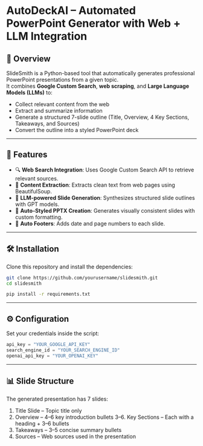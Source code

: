 # AutoDeckAI – Automated PowerPoint Generator with Web + LLM Integration

## 📌 Overview
SlideSmith is a Python-based tool that automatically generates professional PowerPoint presentations from a given topic.  
It combines **Google Custom Search**, **web scraping**, and **Large Language Models (LLMs)** to:
- Collect relevant content from the web
- Extract and summarize information
- Generate a structured 7-slide outline (Title, Overview, 4 Key Sections, Takeaways, and Sources)
- Convert the outline into a styled PowerPoint deck

---

## 🚀 Features
- 🔍 **Web Search Integration**: Uses Google Custom Search API to retrieve relevant sources.  
- 📑 **Content Extraction**: Extracts clean text from web pages using BeautifulSoup.  
- 🤖 **LLM-powered Slide Generation**: Synthesizes structured slide outlines with GPT models.  
- 🎨 **Auto-Styled PPTX Creation**: Generates visually consistent slides with custom formatting.  
- 📅 **Auto Footers**: Adds date and page numbers to each slide.  

---

## 🛠️ Installation

Clone this repository and install the dependencies:

```bash
git clone https://github.com/yourusername/slidesmith.git
cd slidesmith

pip install -r requirements.txt
```

---

## ⚙️ Configuration

Set your credentials inside the script:

```python
api_key = "YOUR_GOOGLE_API_KEY"
search_engine_id = "YOUR_SEARCH_ENGINE_ID"
openai_api_key = "YOUR_OPENAI_KEY"
```

---

## 📊 Slide Structure

The generated presentation has 7 slides:
1. Title Slide – Topic title only
2. Overview – 4–6 key introduction bullets
   3–6. Key Sections – Each with a heading + 3–6 bullets
3. Takeaways – 3–5 concise summary bullets
4. Sources – Web sources used in the presentation
   

